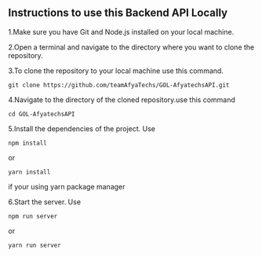 ## Instructions to use this Backend API Locally
  1.Make sure you have Git and Node.js installed on your local machine.
  
  2.Open a terminal and navigate to the directory where you want to clone the repository.
  
  3.To clone the repository to your local machine use this command.
  
    git clone https://github.com/teamAfyaTechs/GOL-AfyatechsAPI.git
  
  4.Navigate to the directory of the cloned repository.use this command 
  
    cd GOL-AfyatechsAPI
  
  5.Install the dependencies of the project. Use 
  
    npm install 
    
  or
  
    yarn install 
    
  if your using yarn package manager
  
  6.Start the server. Use 
    
    npm run server 
    
  or 
  
    yarn run server
  



